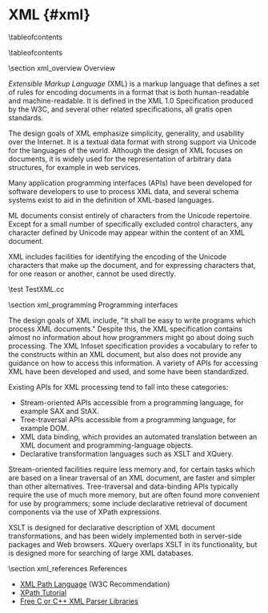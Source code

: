 
XML    {#xml}
===

\tableofcontents

\tableofcontents

\section xml_overview Overview

*Extensible Markup Language* (XML) is a markup language that defines a set of rules for encoding documents in a format that is both human-readable and machine-readable. It is defined in the XML 1.0 Specification produced by the W3C, and several other related specifications, all gratis open standards.

The design goals of XML emphasize simplicity, generality, and usability over the Internet. It is a textual data format with strong support via Unicode for the languages of the world. Although the design of XML focuses on documents, it is widely used for the representation of arbitrary data structures, for example in web services.

Many application programming interfaces (APIs) have been developed for software developers to use to process XML data, and several schema systems exist to aid in the definition of XML-based languages.

ML documents consist entirely of characters from the Unicode repertoire. Except for a small number of specifically excluded control characters, any character defined by Unicode may appear within the content of an XML document.

XML includes facilities for identifying the encoding of the Unicode characters that make up the document, and for expressing characters that, for one reason or another, cannot be used directly.

\test TestXML.cc

\section xml_programming Programming interfaces

The design goals of XML include, "It shall be easy to write programs which process XML documents." Despite this, the XML specification contains almost no information about how programmers might go about doing such processing. The XML Infoset specification provides a vocabulary to refer to the constructs within an XML document, but also does not provide any guidance on how to access this information. A variety of APIs for accessing XML have been developed and used, and some have been standardized.

Existing APIs for XML processing tend to fall into these categories:

- Stream-oriented APIs accessible from a programming language, for example SAX and StAX.
- Tree-traversal APIs accessible from a programming language, for example DOM.
- XML data binding, which provides an automated translation between an XML document and programming-language objects.
- Declarative transformation languages such as XSLT and XQuery.

Stream-oriented facilities require less memory and, for certain tasks which are based on a linear traversal of an XML document, are faster and simpler than other alternatives. Tree-traversal and data-binding APIs typically require the use of much more memory, but are often found more convenient for use by programmers; some include declarative retrieval of document components via the use of XPath expressions.

XSLT is designed for declarative description of XML document transformations, and has been widely implemented both in server-side packages and Web browsers. XQuery overlaps XSLT in its functionality, but is designed more for searching of large XML databases.

\section xml_references References

  - [XML Path Language](http://www.w3.org/TR/xpath) (W3C Recommendation)
  - [XPath Tutorial](http://www.w3schools.com/xpath/default.asp)
  - [Free C or C++ XML Parser Libraries](http://lars.ruoff.free.fr/xmlcpp)
